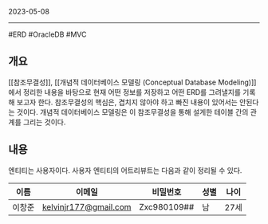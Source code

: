 

2023-05-08

----
#ERD #OracleDB #MVC

## 개요
[[참조무결성]], [[개념적 데이터베이스 모델링 (Conceptual Database Modeling)]]에서 정리한 내용을 바탕으로 현재 어떤 정보를 저장하고 어떤 ERD를 그려낼지를 기록해 보고자 한다.
참조무결성의 핵심은, 겹치지 않아야 하고 빠진 내용이 있어서는 안된다는 것이다.
개념적 데이터베이스 모델링은 이 참조무결성을 통해 설게한 테이블 간의 관계를 그리는 것이다.

## 내용
엔티티는 사용자이다.
사용자 엔티티의 어트리뷰트는 다음과 같이 정리될 수 있다.

| 이름   | 이메일                | 비밀번호    | 성별 | 나이 |
| ------ | --------------------- | ----------- | ---- | ---- |
| 이창준 | kelvinjr177@gmail.com | Zxc980109## | 남   | 27세 | 

